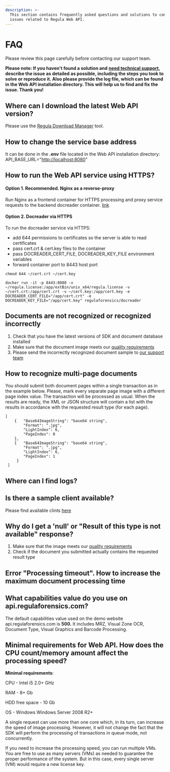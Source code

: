 ```yaml
---
description: >-
  This section contains frequently asked questions and solutions to common
  issues related to Regula Web API.
---
```


# FAQ

Please review this page carefully before contacting our support team. 

**Please note: If you haven't found a solution and** [**need technical support**](mailto:support@regulaforensics.com)**, describe the issue as detailed as possible, including the steps you took to solve or reproduce it. Also please provide the log file, which can be found in the Web API installation directory. This will help us to find and fix the issue. Thank you!**

## Where can I download the latest Web API version?

Please use the [Regula Download Manager](https://support.regulaforensics.com/hc/en-us/articles/115004219343-Regula-Downloads-Manager) tool.

## How to change the service base address

It can be done in the **.env** file located in the Web API installation directory: API\_BASE\_URL="[http://localhost:8080](http://localhost:8080)"

## How to run the Web API service using HTTPS?

#### Option 1. Recommended. Nginx as a reverse-proxy

Run Nginx as a frontend container for HTTPS processing and proxy service requests to the backend docreader container. [link](https://docs.nginx.com/nginx/admin-guide/web-server/reverse-proxy/)

#### Option 2. Docreader via HTTPS

To run the docreader service via HTTPS:

* add 644 permissions to certificates so the server is able to read certificates
* pass cert.crt & cert.key files to the container
* pass DOCREADER\_CERT\_FILE, DOCREADER\_KEY\_FILE environment variables
* forward container port to 8443 host port

```text
chmod 644 ~/cert.crt ~/cert.key
```

```text
docker run -it -p 8443:8080 -v ~/regula.license:/app/extBin/unix_x64/regula.license -v ~/cert.crt:/app/cert.crt -v ~/cert.key:/app/cert.key -e DOCREADER_CERT_FILE="/app/cert.crt" -e DOCREADER_KEY_FILE="/app/cert.key" regulaforensics/docreader
```

## Documents are not recognized or recognized incorrectly

1. Check that you have the latest versions of SDK and document database installed
2. Make sure that the document image meets our [quality requirements](https://docs.regulaforensics.com/home/faq/image-quality-requirements)
3. Please send the incorrectly recognized document sample to [our support team](mailto:support@regulaforensics.com)

## How to recognize multi-page documents

You should submit both document pages within a single transaction as in the example below. Please, mark every separate page image with a different page index value. The transaction will be processed as usual. When the results are ready, the XML or JSON structure will contain a list with the results in accordance with the requested result type \(for each page\).

```text
[ 
    {   "Base64ImageString": "base64 string", 
        "Format": ".jpg", 
        "LightIndex": 6, 
        "PageIndex": 0 
    },
    {   "Base64ImageString": "base64 string", 
        "Format": ".jpg", 
        "LightIndex": 6, 
        "PageIndex": 1
     } 
 ] 
```

## Where can I find logs?

## Is there a sample client available?

Please find  available clints [here](https://github.com/regulaforensics/DocumentReader-web-openapi#clients) 

## Why do I get a 'null' or "Result of this type is not available" response?

1. Make sure that the image meets our [quality requirements](https://app.gitbook.com/@regulaforensics/s/home/faq/image-quality-requirements)
2. Check if the document you submitted actually contains the requested result type

## Error "Processing timeout". How to increase the maximum document processing time

## What capabilities value do you use on api.regulaforensics.com?

The default capabilities value used on the demo website api.regulaforensics.com is **500.** It includes MRZ, Visual Zone OCR, Document Type, Visual Graphics and Barcode Processing.

## Minimal requirements for Web API. How does the CPU count/memory amount affect the processing speed?

**Minimal requirements**: 

CPU - Intel i5 2.0+ GHz 

RAM - 8+ Gb 

HDD free space - 10 Gb 

OS - Windows Windows Server 2008 R2+

A single request can use more than one core which, in its turn, can increase the speed of image processing. However, it will not change the fact that the SDK will perform the processing of transactions in queue mode, not concurrently.

If you need to increase the processing speed, you can run multiple VMs. You are free to use as many servers \(VMs\) as needed to guarantee the proper performance of the system. But in this case, every single server \(VM\) would require a new license key.

